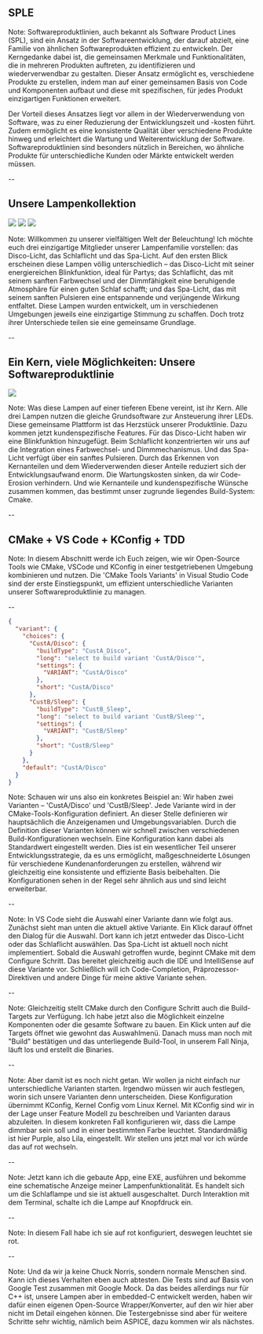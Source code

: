## SPLE

Note:
Softwareproduktlinien, auch bekannt als Software Product Lines (SPL), sind ein Ansatz in der Softwareentwicklung, der darauf abzielt, eine Familie von ähnlichen Softwareprodukten effizient zu entwickeln. Der Kerngedanke dabei ist, die gemeinsamen Merkmale und Funktionalitäten, die in mehreren Produkten auftreten, zu identifizieren und wiederverwendbar zu gestalten. Dieser Ansatz ermöglicht es, verschiedene Produkte zu erstellen, indem man auf einer gemeinsamen Basis von Code und Komponenten aufbaut und diese mit spezifischen, für jedes Produkt einzigartigen Funktionen erweitert.

Der Vorteil dieses Ansatzes liegt vor allem in der Wiederverwendung von Software, was zu einer Reduzierung der Entwicklungszeit und -kosten führt. Zudem ermöglicht es eine konsistente Qualität über verschiedene Produkte hinweg und erleichtert die Wartung und Weiterentwicklung der Software. Softwareproduktlinien sind besonders nützlich in Bereichen, wo ähnliche Produkte für unterschiedliche Kunden oder Märkte entwickelt werden müssen.

--

## Unsere Lampenkollektion

![](images/disco-light.png) <!-- .element: class="fragment" data-fragment-index="1" style="float: left; width: 30%" -->
![](images/sleeping-light.png) <!-- .element: class="fragment" data-fragment-index="2" style="float: center; width: 30%" -->
![](images/spa-light.png) <!-- .element: class="fragment" data-fragment-index="3" style="float: right; width: 30%" -->

Note:
Willkommen zu unserer vielfältigen Welt der Beleuchtung! Ich möchte euch drei einzigartige Mitglieder unserer Lampenfamilie vorstellen: das Disco-Licht, das Schlaflicht und das Spa-Licht. Auf den ersten Blick erscheinen diese Lampen völlig unterschiedlich – das Disco-Licht mit seiner energiereichen Blinkfunktion, ideal für Partys; das Schlaflicht, das mit seinem sanften Farbwechsel und der Dimmfähigkeit eine beruhigende Atmosphäre für einen guten Schlaf schafft; und das Spa-Licht, das mit seinem sanften Pulsieren eine entspannende und verjüngende Wirkung entfaltet. Diese Lampen wurden entwickelt, um in verschiedenen Umgebungen jeweils eine einzigartige Stimmung zu schaffen. Doch trotz ihrer Unterschiede teilen sie eine gemeinsame Grundlage.

--

## Ein Kern, viele Möglichkeiten: Unsere Softwareproduktlinie

![](images/core-assets.png) <!-- .element: style="width: 50%" -->

Note:
Was diese Lampen auf einer tieferen Ebene vereint, ist ihr Kern. Alle drei Lampen nutzen die gleiche Grundsoftware zur Ansteuerung ihrer LEDs. Diese gemeinsame Plattform ist das Herzstück unserer Produktlinie. Dazu kommen jetzt kundenspezifische Features. Für das Disco-Licht haben wir eine Blinkfunktion hinzugefügt. Beim Schlaflicht konzentrierten wir uns auf die Integration eines Farbwechsel- und Dimmmechanismus. Und das Spa-Licht verfügt über ein sanftes Pulsieren. Durch das Erkennen von Kernanteilen und dem Wiederverwenden dieser Anteile reduziert sich der Entwicklungsaufwand enorm. Die Wartungskosten sinken, da wir Code-Erosion verhindern. Und wie Kernanteile und kundenspezifische Wünsche zusammen kommen, das bestimmt unser zugrunde liegendes Build-System: Cmake.

--

## CMake + VS Code + KConfig + TDD

Note:
In diesem Abschnitt werde ich Euch zeigen, wie wir Open-Source Tools wie CMake, VSCode und KConfig in einer testgetriebenen Umgebung kombinieren und nutzen. Die 'CMake Tools Variants' in Visual Studio Code sind der erste Einstiegspunkt, um effizient unterschiedliche Varianten unserer Softwareproduktlinie zu managen.

--

```json [2-4,12|4-11|12-19|21]
{
  "variant": {
    "choices": {
      "CustA/Disco": {
        "buildType": "CustA_Disco",
        "long": "select to build variant 'CustA/Disco'",
        "settings": {
          "VARIANT": "CustA/Disco"
        },
        "short": "CustA/Disco"
      },
      "CustB/Sleep": {
        "buildType": "CustB_Sleep",
        "long": "select to build variant 'CustB/Sleep'",
        "settings": {
          "VARIANT": "CustB/Sleep"
        },
        "short": "CustB/Sleep"
      }
    },
    "default": "CustA/Disco"
  }
}
```

Note:
Schauen wir uns also ein konkretes Beispiel an: Wir haben zwei Varianten – 'CustA/Disco' und 'CustB/Sleep'. Jede Variante wird in der CMake-Tools-Konfiguration definiert. An dieser Stelle definieren wir hauptsächlich die Anzeigenamen und Umgebungsvariablen. Durch die Definition dieser Varianten können wir schnell zwischen verschiedenen Build-Konfigurationen wechseln. Eine Konfiguration kann dabei als Standardwert eingestellt werden. Dies ist ein wesentlicher Teil unserer Entwicklungsstrategie, da es uns ermöglicht, maßgeschneiderte Lösungen für verschiedene Kundenanforderungen zu erstellen, während wir gleichzeitig eine konsistente und effiziente Basis beibehalten. Die Konfigurationen sehen in der Regel sehr ähnlich aus und sind leicht erweiterbar.

--

<!-- .slide: data-background-image="images/select-variant.png" data-background-size="contain" -->

Note:
In VS Code sieht die Auswahl einer Variante dann wie folgt aus. Zunächst sieht man unten die aktuell aktive Variante. Ein Klick darauf öffnet den Dialog für die Auswahl. Dort kann ich jetzt entweder das Disco-Licht oder das Schlaflicht auswählen. Das Spa-Licht ist aktuell noch nicht implementiert.
Sobald die Auswahl getroffen wurde, beginnt CMake mit dem Configure Schritt. Das bereitet gleichzeitig auch die IDE und IntelliSense auf diese Variante vor. Schließlich will ich Code-Completion, Präprozessor-Direktiven und andere Dinge für meine aktive Variante sehen.

--

<!-- .slide: data-background-image="images/build-component.png" data-background-size="contain" -->

Note:
Gleichzeitig stellt CMake durch den Configure Schritt auch die Build-Targets zur Verfügung. Ich habe jetzt also die Möglichkeit einzelne Komponenten oder die gesamte Software zu bauen. Ein Klick unten auf die Targets öffnet wie gewohnt das Auswahlmenü. Danach muss man noch mit "Build" bestätigen und das unterliegende Build-Tool, in unserem Fall Ninja, läuft los und erstellt die Binaries.

--

<!-- .slide: data-background-image="images/kconfig.png" data-background-size="contain" -->

Note:
Aber damit ist es noch nicht getan. Wir wollen ja nicht einfach nur unterschiedliche Varianten starten. Irgendwo müssen wir auch festlegen, worin sich unsere Varianten denn unterscheiden. Diese Konfiguration übernimmt KConfig, Kernel Config vom Linux Kernel. Mit KConfig sind wir in der Lage unser Feature Modell zu beschreiben und Varianten daraus abzuleiten. In diesem konkreten Fall konfigurieren wir, dass die Lampe dimmbar sein soll und in einer bestimmten Farbe leuchtet. Standardmäßig ist hier Purple, also Lila, eingestellt. Wir stellen uns jetzt mal vor ich würde das auf rot wechseln.

--

<!-- .slide: data-background-image="images/black-sleep-light.png" data-background-size="contain" -->

Note:
Jetzt kann ich die gebaute App, eine EXE, ausführen und bekomme eine schematische Anzeige meiner Lampenfunktionalität. Es handelt sich um die Schlaflampe und sie ist aktuell ausgeschaltet. Durch Interaktion mit dem Terminal, schalte ich die Lampe auf Knopfdruck ein.

--

<!-- .slide: data-background-image="images/red-sleep-light.png" data-background-size="contain" -->

Note: 
In diesem Fall habe ich sie auf rot konfiguriert, deswegen leuchtet sie rot.

--

<!-- .slide: data-background-image="images/test.png" data-background-size="contain" -->

Note:
Und da wir ja keine Chuck Norris, sondern normale Menschen sind. Kann ich dieses Verhalten eben auch abtesten. Die Tests sind auf Basis von Google Test zusammen mit Google Mock. Da das beides allerdings nur für C++ ist, unsere Lampen aber in embedded-C entwickelt werden, haben wir dafür einen eigenen Open-Source Wrapper/Konverter, auf den wir hier aber nicht im Detail eingehen können. Die Testergebnisse sind aber für weitere Schritte sehr wichtig, nämlich beim ASPICE, dazu kommen wir als nächstes.
